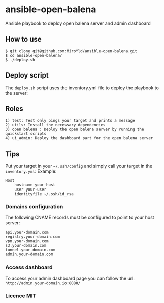 # ansible-open-balena
Ansible playbook to deploy open balena server and admin dashboard

## How to use
```
$ git clone git@github.com:MiroYld/ansible-open-balena.git  
$ cd ansible-open-balena/  
$ ./deploy.sh  
```
## Deploy script
The ```deploy.sh``` script uses the inventory.yml file to deploy the playbook to the server:

## Roles
```
1) test: Test only pings your target and prints a message
2) utils: Install the necessary dependencies
3) open balena : Deploy the open balena server by running the quickstart scripts
4) ui_admin: Deploy the dashboard part for the open balena server
```
## Tips
Put your target in your ```~/.ssh/config``` and simply call your target in the ```inventory.yml```:
Example:
```
Host 
    hostname your-host
    user your-user 
    identityfile ~/.ssh/id_rsa
```
### Domains configuration
The following CNAME records must be configured to point to your host server:
```
api.your-domain.com
registry.your-domain.com
vpn.your-domain.com
s3.your-domain.com
tunnel.your-domain.com
admin.your-domain.com
```
### Access dashboard
To access your admin dashboard page you can follow the url: ```http://admin.your-domain.io:8080/```

### Licence MIT

